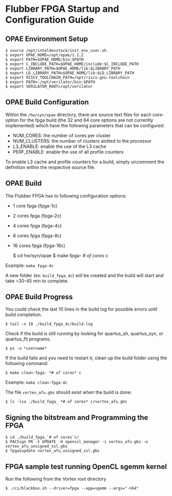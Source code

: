 # Flubber FPGA Startup and Configuration Guide 

OPAE Environment Setup
----------------------

    $ source /opt/inteldevstack/init_env_user.sh
    $ export OPAE_HOME=/opt/opae/1.1.2
    $ export PATH=$OPAE_HOME/bin:$PATH
    $ export C_INCLUDE_PATH=$OPAE_HOME/include:$C_INCLUDE_PATH
    $ export LIBRARY_PATH=$OPAE_HOME/lib:$LIBRARY_PATH
    $ export LD_LIBRARY_PATH=$OPAE_HOME/lib:$LD_LIBRARY_PATH
    $ export RISCV_TOOLCHAIN_PATH=/opt/riscv-gnu-toolchain
    $ export PATH=:/opt/verilator/bin:$PATH
    $ export VERILATOR_ROOT=/opt/verilator

OPAE Build Configuration
------------------------

Within the `/hw/syn/opae` directory, there are source text files for each core-option for the fpga build (the 32 and 64 core options are not currently implemented) which have the following parameters that can be configured:
- NUM_CORES: the number of cores per cluster
- NUM_CLUSTERS: the number of clusters alotted to the processor
- L3_ENABLE: enable the use of the L3 cache
- PERF_ENABLE: enable the use of all profile counters

To enable L3 cache and profile counters for a build, simply uncomment the definition within the respective source file.

OPAE Build
------------------

The Flubber FPGA has to following configuration options:
- 1 core fpga (fpga-1c)
- 2 cores fpga (fpga-2c)
- 4 cores fpga (fpga-4c)
- 8 cores fpga (fpga-8c)
- 16 cores fpga (fpga-16c)

    $ cd hw/syn/opae
    $ make fpga- *# of cores* c

Example: `make fpga-4c`

A new folder (ex: `build_fpga_4c`) will be created and the build will start and take ~30-45 min to complete.

OPAE Build Progress
-------------------

You could check the last 10 lines in the build log for possible errors until build completion.

    $ tail -n 10 ./build_fpga_4c/build.log

Check if the build is still running by looking for quartus_sh, quartus_syn, or quartus_fit programs.

    $ ps -u *username*


If the build fails and you need to restart it, clean up the build folder using the following command:

    $ make clean-fpga- *# of cores* c

Example: `make clean-fpga-4c`

The file `vortex_afu.gbs` should exist when the build is done:

    $ ls -lsa ./build_fpga_ *# of cores* c/vortex_afu.gbs


Signing the bitstream and Programming the FPGA
----------------------------------------------

    $ cd ./build_fpga_`# of cores`c/
    $ PACSign PR -t UPDATE -H openssl_manager -i vortex_afu.gbs -o vortex_afu_unsigned_ssl.gbs
    $ fpgasupdate vortex_afu_unsigned_ssl.gbs

FPGA sample test running OpenCL sgemm kernel
--------------------------------------------

Run the following from the Vortex root directory

    $ ./ci/blackbox.sh --driver=fpga --app=sgemm --args="-n64"

